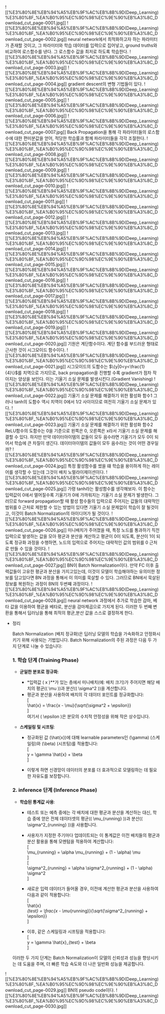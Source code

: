 ![[%E3%80%8E%EB%94%A5%EB%9F%AC%EB%8B%9D(Deep_Learning)%E3%80%8F_%EA%B0%95%EC%9D%98%EC%9E%90%EB%A3%8C_Download_cut_page-0001.jpg]]
![[%E3%80%8E%EB%94%A5%EB%9F%AC%EB%8B%9D(Deep_Learning)%E3%80%8F_%EA%B0%95%EC%9D%98%EC%9E%90%EB%A3%8C_Download_cut_page-0002.jpg]]
neural network에서 최적화하고자 하는 파라미터가 존재할 것이고, 그 파라미터와 학습 데이터를 입력으로 집어넣고, ground truths와 비교하여 로스함수를 낸다.
그 로스함수 값을 최저로 하도록 학습한다.
![[%E3%80%8E%EB%94%A5%EB%9F%AC%EB%8B%9D(Deep_Learning)%E3%80%8F_%EA%B0%95%EC%9D%98%EC%9E%90%EB%A3%8C_Download_cut_page-0003.jpg]]
![[%E3%80%8E%EB%94%A5%EB%9F%AC%EB%8B%9D(Deep_Learning)%E3%80%8F_%EA%B0%95%EC%9D%98%EC%9E%90%EB%A3%8C_Download_cut_page-0004.jpg]]
gradient descent의 변형 기법들이 있다.
![[%E3%80%8E%EB%94%A5%EB%9F%AC%EB%8B%9D(Deep_Learning)%E3%80%8F_%EA%B0%95%EC%9D%98%EC%9E%90%EB%A3%8C_Download_cut_page-0005.jpg]]
![[%E3%80%8E%EB%94%A5%EB%9F%AC%EB%8B%9D(Deep_Learning)%E3%80%8F_%EA%B0%95%EC%9D%98%EC%9E%90%EB%A3%8C_Download_cut_page-0006.jpg]]
![[%E3%80%8E%EB%94%A5%EB%9F%AC%EB%8B%9D(Deep_Learning)%E3%80%8F_%EA%B0%95%EC%9D%98%EC%9E%90%EB%A3%8C_Download_cut_page-0007.jpg]]
Back Propagation을 통해 각 파라미터들의 로스함수에 대한 편미분값을 얻어, 적당한 학습률과 함께 파라미터들을 각각 조절한다.
![[%E3%80%8E%EB%94%A5%EB%9F%AC%EB%8B%9D(Deep_Learning)%E3%80%8F_%EA%B0%95%EC%9D%98%EC%9E%90%EB%A3%8C_Download_cut_page-0008.jpg]]
![[%E3%80%8E%EB%94%A5%EB%9F%AC%EB%8B%9D(Deep_Learning)%E3%80%8F_%EA%B0%95%EC%9D%98%EC%9E%90%EB%A3%8C_Download_cut_page-0009.jpg]]
![[%E3%80%8E%EB%94%A5%EB%9F%AC%EB%8B%9D(Deep_Learning)%E3%80%8F_%EA%B0%95%EC%9D%98%EC%9E%90%EB%A3%8C_Download_cut_page-0010.jpg]]
![[%E3%80%8E%EB%94%A5%EB%9F%AC%EB%8B%9D(Deep_Learning)%E3%80%8F_%EA%B0%95%EC%9D%98%EC%9E%90%EB%A3%8C_Download_cut_page-0011.jpg]]
![[%E3%80%8E%EB%94%A5%EB%9F%AC%EB%8B%9D(Deep_Learning)%E3%80%8F_%EA%B0%95%EC%9D%98%EC%9E%90%EB%A3%8C_Download_cut_page-0012.jpg]]
![[%E3%80%8E%EB%94%A5%EB%9F%AC%EB%8B%9D(Deep_Learning)%E3%80%8F_%EA%B0%95%EC%9D%98%EC%9E%90%EB%A3%8C_Download_cut_page-0013.jpg]]
![[%E3%80%8E%EB%94%A5%EB%9F%AC%EB%8B%9D(Deep_Learning)%E3%80%8F_%EA%B0%95%EC%9D%98%EC%9E%90%EB%A3%8C_Download_cut_page-0014.jpg]]
![[%E3%80%8E%EB%94%A5%EB%9F%AC%EB%8B%9D(Deep_Learning)%E3%80%8F_%EA%B0%95%EC%9D%98%EC%9E%90%EB%A3%8C_Download_cut_page-0015.jpg]]
![[%E3%80%8E%EB%94%A5%EB%9F%AC%EB%8B%9D(Deep_Learning)%E3%80%8F_%EA%B0%95%EC%9D%98%EC%9E%90%EB%A3%8C_Download_cut_page-0016.jpg]]
![[%E3%80%8E%EB%94%A5%EB%9F%AC%EB%8B%9D(Deep_Learning)%E3%80%8F_%EA%B0%95%EC%9D%98%EC%9E%90%EB%A3%8C_Download_cut_page-0017.jpg]]
![[%E3%80%8E%EB%94%A5%EB%9F%AC%EB%8B%9D(Deep_Learning)%E3%80%8F_%EA%B0%95%EC%9D%98%EC%9E%90%EB%A3%8C_Download_cut_page-0018.jpg]]
![[%E3%80%8E%EB%94%A5%EB%9F%AC%EB%8B%9D(Deep_Learning)%E3%80%8F_%EA%B0%95%EC%9D%98%EC%9E%90%EB%A3%8C_Download_cut_page-0019.jpg]]
![[%E3%80%8E%EB%94%A5%EB%9F%AC%EB%8B%9D(Deep_Learning)%E3%80%8F_%EA%B0%95%EC%9D%98%EC%9E%90%EB%A3%8C_Download_cut_page-0020.jpg]]
기원은 계단함수이다.
계단 함수를 부드러운 형태로 근사한 것이 시그모이드 함수이다.
![[%E3%80%8E%EB%94%A5%EB%9F%AC%EB%8B%9D(Deep_Learning)%E3%80%8F_%EA%B0%95%EC%9D%98%EC%9E%90%EB%A3%8C_Download_cut_page-0021.jpg]]
시그모이드의 도함수는 $\{y|0<y<\frac{1}{4}\}$﻿를 치역으로 가지므로, back propagation을 진행할 수록 gradient가 점차 작아지는 양상을 보인다.
이는 기울기 소실 문제를 발생시킨다.(Gradient Vanishing)
![[%E3%80%8E%EB%94%A5%EB%9F%AC%EB%8B%9D(Deep_Learning)%E3%80%8F_%EA%B0%95%EC%9D%98%EC%9E%90%EB%A3%8C_Download_cut_page-0022.jpg]]
기울기 소실 문제를 해결하기 위한 활성화 함수1
그러나 tanh의 도함수 역시 치역이 0에서 1/2 사이이므로 여전히 기울기 소실 문제가 있다.
![[%E3%80%8E%EB%94%A5%EB%9F%AC%EB%8B%9D(Deep_Learning)%E3%80%8F_%EA%B0%95%EC%9D%98%EC%9E%90%EB%A3%8C_Download_cut_page-0023.jpg]]
기울기 소실 문제를 해결하기 위한 활성화 함수2
ReLU함수의 도함수는 0을 기준으로 왼쪽은 0, 오른쪽은 x라서 기울기 소실 문제를 해결할 수 있다.
하지만 만약 데이터아이템의 값들이 모두 음수라면 기울기가 모두 0이 되어서 학습에 큰 차질이 생긴다.
데이터아이템의 값들이 모두 음수라는 것이 어떤 경우일까?
![[%E3%80%8E%EB%94%A5%EB%9F%AC%EB%8B%9D(Deep_Learning)%E3%80%8F_%EA%B0%95%EC%9D%98%EC%9E%90%EB%A3%8C_Download_cut_page-0024.jpg]]
특정 활성함수를 썼을 떄 학습을 용이하게 하는 레이어를 생각할 수 있는데 그것이 배치 노멀라이제이션이다.
![[%E3%80%8E%EB%94%A5%EB%9F%AC%EB%8B%9D(Deep_Learning)%E3%80%8F_%EA%B0%95%EC%9D%98%EC%9E%90%EB%A3%8C_Download_cut_page-0025.jpg]]
가령 tanh라는 활성함수를 생각해보자.
이 함수는 입력값이 0에서 멀어질수록 기울기가 0에 가까워지는 기울기 소실 문제가 발생한다.
그러므로 forward propagation할 때 활성 함수들의 입력으로 주어지는 값들의 대략적인 범위를 0 근처로 제한할 수 있는 방법이 있다면 기울기 소실 문제없이 학습이 잘 될것이고, 이것이 Batch Normalization의 아이디어가 될 것이다.
![[%E3%80%8E%EB%94%A5%EB%9F%AC%EB%8B%9D(Deep_Learning)%E3%80%8F_%EA%B0%95%EC%9D%98%EC%9E%90%EB%A3%8C_Download_cut_page-0026.jpg]]
미니배치가 주어졌을 때, 특정 노드를 통과하기 직전 입력으로 발생하는 값을 모아 평균과 분산을 계산하고 평균이 0이 되도록, 분산이 1이 되도록 정규화 과정을 수행하면, 노드의 입력으로 주어지는 대략적인 값의 범위를 0 근처로 만들 수 있을 것이다.
![[%E3%80%8E%EB%94%A5%EB%9F%AC%EB%8B%9D(Deep_Learning)%E3%80%8F_%EA%B0%95%EC%9D%98%EC%9E%90%EB%A3%8C_Download_cut_page-0027.jpg]]
BN이 Batch Normalization이다.
만약 FC 이후 출력값들이 고유한 평균과 분산을 가지고있는데, 이것이 모델이 학습해야하는 유의미한 정보를 담고있다면 BN 과정을 통해서 이 의미를 묵살할 수 있다.
그러므로 BN에서 묵살된 정보를 복원하는 과정이 BN의 두번쨰 과정이다.
![[%E3%80%8E%EB%94%A5%EB%9F%AC%EB%8B%9D(Deep_Learning)%E3%80%8F_%EA%B0%95%EC%9D%98%EC%9E%90%EB%A3%8C_Download_cut_page-0028.jpg]]
neural network 과정에서 추가로 학습한 감마, 베타 값을 이용하여 평균을 베타로, 분산을 감마제곱으로 가지게 된다.
이러한 두 번째 변환을 통해서 딥러닝을 통해 최적의 평균,분산 값을 스스로 결정하게 한다.
- 정리
    
    Batch Normalization (배치 정규화)은 딥러닝 모델의 학습을 가속화하고 안정화시키기 위해 사용되는 기법입니다. Batch Normalization의 주된 과정은 다음 두 가지 단계로 나눌 수 있습니다:
    
    ### 1. 학습 단계 (Training Phase)
    
    - **균일한 분포로 정규화**:
        - *입력값 \( x \)**가 있는 층에서 미니배치(예: 배치 크기)가 주어지면 해당 배치의 평균(\( \mu \))과 분산(\( \sigma^2 \))을 계산합니다.
        - 평균과 분산을 사용하여 배치의 각 데이터 포인트를 정규화합니다:  
            \[  
            \hat{x} = \frac{x - \mu}{\sqrt{\sigma^2 + \epsilon}}  
            \]  
            여기서 \( \epsilon \)은 분모의 수치적 안정성을 위해 작은 상수입니다.  
            
    - **스케일링 및 시프팅**:
        - 정규화된 값 \(\hat{x}\)에 대해 learnable parameters인 \(\gamma\) (스케일링)와 \(\beta\) (시프팅)를 적용합니다:  
            \[  
            y = \gamma \hat{x} + \beta  
            \]  
            
        - 이렇게 하면 신경망이 데이터의 분포를 더 효과적으로 모델링하는 데 필요한 자유도를 보장합니다.
    
    ### 2. inference 단계 (Inference Phase)
    
    - **학습된 통계값 사용**:
        - 테스트 또는 예측 중에는 각 배치에 대한 평균과 분산을 계산하는 대신, 학습 중에 얻은 전체 데이터셋의 평균(\( \mu_{running} \))과 분산(\( \sigma^2_{running} \))을 사용합니다.
        - 사용자가 지정한 주기마다 업데이트되는 이 통계값은 이전 배치들의 평균과 분산 활용을 통해 모멘텀을 적용하여 계산합니다:  
            \[  
            \mu_{running} = \alpha \mu_{running} + (1 - \alpha) \mu  
            \]  
            \[  
            \sigma^2_{running} = \alpha \sigma^2_{running} + (1 - \alpha) \sigma^2  
            \]  
            
        - 새로운 입력 데이터가 들어올 경우, 이전에 계산한 평균과 분산을 사용하여 다음과 같이 적용합니다:  
            \[  
            \hat{x}  
            _{test} = \frac{x - \mu_{running}}{\sqrt{\sigma^2_{running} + \epsilon}}  
            \]  
            
        - 이후, 같은 스케일링과 시프팅을 적용합니다:  
            \[  
            y = \gamma \hat{x}_{test} + \beta  
            \]  
            
    
    이러한 두 가지 단계는 Batch Normalization이 모델의 신뢰성과 성능을 향상시키는 데 도움을 주며, 더 빠른 학습 속도와 더 나은 일반화 성능을 제공합니다.
    
![[%E3%80%8E%EB%94%A5%EB%9F%AC%EB%8B%9D(Deep_Learning)%E3%80%8F_%EA%B0%95%EC%9D%98%EC%9E%90%EB%A3%8C_Download_cut_page-0029.jpg]]
BN의 pseudo code이다.
![[%E3%80%8E%EB%94%A5%EB%9F%AC%EB%8B%9D(Deep_Learning)%E3%80%8F_%EA%B0%95%EC%9D%98%EC%9E%90%EB%A3%8C_Download_cut_page-0030.jpg]]